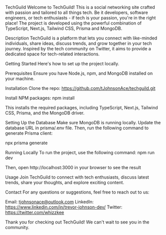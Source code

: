 TechGuild
Welcome to TechGuild! This is a social networking site crafted with passion and tailored to all things tech. Be it developers, software engineers, or tech enthusiasts - if tech is your passion, you're in the right place! The project is developed using the powerful combination of TypeScript, Next.js, Tailwind CSS, Prisma and MongoDB.

Description
TechGuild is a platform that lets you connect with like-minded individuals, share ideas, discuss trends, and grow together in your tech journey. Inspired by the tech community on Twitter, it aims to provide a dedicated space for tech-related interactions.

Getting Started
Here's how to set up the project locally.

Prerequisites
Ensure you have Node.js, npm, and MongoDB installed on your machine.

Installation
Clone the repo: https://github.com/tJohnsonAce/techguild.git

Install NPM packages: npm install

This installs the required packages, including TypeScript, Next.js, Tailwind CSS, Prisma, and the MongoDB driver.

Setting Up the Database
Make sure MongoDB is running locally. Update the database URL in prisma/.env file. Then, run the following command to generate Prisma client:

npx prisma generate

Running Locally
To run the project, use the following command:  npm run dev

Then, open http://localhost:3000 in your browser to see the result

Usage
Join TechGuild to connect with tech enthusiasts, discuss latest trends, share your thoughts, and explore exciting content.

Contact
For any questions or suggestions, feel free to reach out to us:

Email: tjohnsonace@outlook.com
LinkedIn: https://www.linkedin.com/in/trevor-johnson-dev/
Twitter: https://twitter.com/whizzkee

Thank you for checking out TechGuild! We can't wait to see you in the community.
